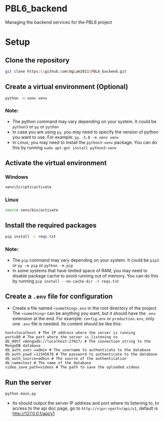 # PBL6_backend
Managing the backend services for the PBL6 project

# Setup 
## Clone the repository
```bash
git clone https:\\github.com\NgLam2911\PBL6_backend.git
```

## Create a virtual environment (Optional)
```bash
python -m venv venv
```
### Note:
* The python command may vary depending on your system. It could be `python3` or `py` or `python`
* In case you are using `py`, you may need to specify the version of python you want to use. For example: `py -3.8 -m venv venv`
* In Linux, you may need to install the `python3-venv` package. You can do this by running `sudo apt-get install python3-venv`

## Activate the virtual environment
### Windows
```bash
venv\Scripts\activate
```
### Linux
```bash
source venv/bin/activate
```

## Install the required packages
```bash
pip install -r reqs.txt
```
### Note:
* The `pip` command may vary depending on your system. It could be `pip3` or `py -m pip` or `python -m pip`
* In some systems that have limited space of RAM, you may need to disable package cache to avoid running out of memory. You can do this by running `pip install --no-cache-dir -r reqs.txt`

## Create a `.env` file for configuration
* Create a file named `<something>.env` in the root directory of the project. The `<something>` can be anything you want, but it should have the `.env` extension at the end. For example: `config.env` or `production.env`, only one `.env` file is needed. Its content should be like this:
```env
host=localhost # The IP address where the server is running
port=80 # The port where the server is listening to
db_HOST =mongodb://localhost:27017/ # The connection string to the MongoDB database
db_auth_user =admin # The username to authenticate to the database
db_auth_pswd =12345678 # The password to authenticate to the database
db_auth_source=admin # The source of the authentication
db_name=test # The name of the database
video_save_path=videos # The path to save the uploaded videos
```

## Run the server
```bash
python main.py
```
* Its should output the server IP address and port where its listening to, to access to the api doc page, go to `http://<ip>:<port>/api/v1`, default is http://127.0.0.1/api/v1